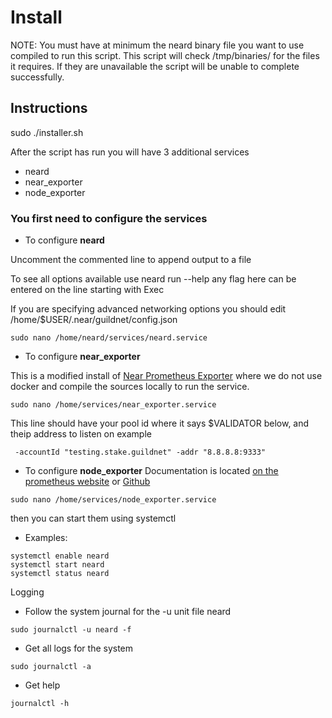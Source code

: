 # Install

NOTE: You must have at minimum the neard binary file you want to use compiled to run this script. This script will check /tmp/binaries/ for the files it requires. If they are unavailable the script will be unable to complete successfully.

## Instructions

sudo ./installer.sh

After the script has run you will have 3 additional services

- neard
- near_exporter
- node_exporter

### You first need to configure the services 
- To configure **neard**

Uncomment the commented line to append output to a file

To see all options available use neard run --help any flag here can be entered on the line starting with Exec

If you are specifying advanced networking options you should edit /home/$USER/.near/guildnet/config.json
```
sudo nano /home/neard/services/neard.service
```

- To configure **near_exporter**

This is a modified install of [Near Prometheus Exporter](https://github.com/masknetgoal634/near-prometheus-exporter) where we do not use docker and compile the sources locally to run the service.
```
sudo nano /home/services/near_exporter.service
```
This line should have your pool id where it says $VALIDATOR below, and theip address to listen on example 
```
 -accountId "testing.stake.guildnet" -addr "8.8.8.8:9333"
```

- To configure **node_exporter**
Documentation is located [on the prometheus website](https://prometheus.io/docs/guides/node-exporter/) or [Github](https://github.com/prometheus/node_exporter)
```
sudo nano /home/services/node_exporter.service
```

then you can start them using systemctl 
- Examples:  
```
systemctl enable neard 
systemctl start neard 
systemctl status neard
```

Logging 
- Follow the system journal for the -u unit file neard
```
sudo journalctl -u neard -f
```
- Get all logs for the system
```
sudo journalctl -a
```
- Get help
```
journalctl -h
```
